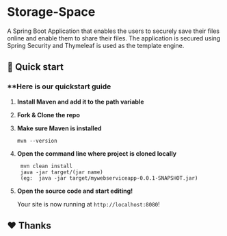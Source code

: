 # Storage-Space
A Spring Boot Application that enables the users to securely save their files online and enable them to share their files.
The application is secured using Spring Security and Thymeleaf is used as the template engine.

## 🚀 Quick start

### **Here is our quickstart guide 

1. **Install Maven and add it to the path variable**

2. **Fork & Clone the repo**

3. **Make sure Maven is installed**

   ```shell
   mvn --version
   ```

4. **Open the command line where project is cloned locally**

   ```shell
    mvn clean install
    java -jar target/(jar name) 
    (eg:  java -jar target/mywebserviceapp-0.0.1-SNAPSHOT.jar)
   ```

6. **Open the source code and start editing!**

   Your site is now running at `http://localhost:8080`!
 

## :heart: Thanks


